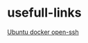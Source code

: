 # usefull-links
[Ubuntu docker open-ssh](https://dev.to/s1ntaxe770r/how-to-setup-ssh-within-a-docker-container-i5i)
